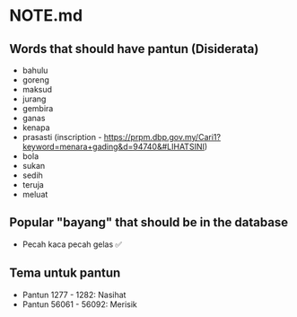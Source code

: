 # NOTE.md

## Words that should have pantun (Disiderata)

- bahulu
- goreng
- maksud
- jurang
- gembira
- ganas
- kenapa
- prasasti (inscription - https://prpm.dbp.gov.my/Cari1?keyword=menara+gading&d=94740&#LIHATSINI)
- bola
- sukan
- sedih
- teruja
- meluat

## Popular "bayang" that should be in the database

- Pecah kaca pecah gelas ✅

## Tema untuk pantun

- Pantun 1277 - 1282: Nasihat
- Pantun 56061 - 56092: Merisik
